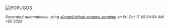 <div align="justify">
<picture>
    <source media="(prefers-color-scheme: dark)" srcset="https://i.ibb.co/8gwWRQT2/output-gif.gif">
    <source media="(prefers-color-scheme: light)" srcset="https://i.ibb.co/8gwWRQT2/output-gif.gif">
    <img alt="POPUGOS" src="https://i.ibb.co/8gwWRQT2/output-gif.gif">
</picture>

<sub><i>Generated automatically using [x0rzavi/github-readme-terminal](https://github.com/x0rzavi/github-readme-terminal) on Fri Oct 17 05:54:54 AM +05 2025</i></sub>
</div>